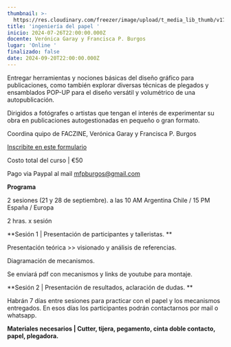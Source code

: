 ```yaml
---
thumbnail: >-
  https://res.cloudinary.com/freezer/image/upload/t_media_lib_thumb/v1725891697/2024/09/Cursos_freezer_24_camila-49_1_w8ylnx.jpg
title: 'ingeniería del papel '
inicio: 2024-07-26T22:00:00.000Z
docente: Verónica Garay y Francisca P. Burgos
lugar: 'Online '
finalizado: false
date: 2024-09-20T22:00:00.000Z
---
```


Entregar herramientas y nociones básicas del diseño gráfico para publicaciones, como también explorar diversas técnicas de plegados y ensamblados POP-UP para el diseño versátil y volumétrico de una autopublicación.

Dirigidos a fotógrafes o artistas que tengan el interés de experimentar su obra en publicaciones autogestionadas en pequeño o gran formato.

Coordina quipo de FACZINE, Verónica Garay y Francisca P. Burgos

[Inscribite en este formulario ](https://forms.gle/diAbfgpVAYkEuryi8)

Costo total del curso | €50

Pago via Paypal al mail [mfpburgos@gmail.com](mailto:mfpburgos@gmail.com)

**Programa**

2 sesiones (21 y 28 de septiembre). a las 10 AM Argentina Chile / 15 PM España / Europa

2 hras. x sesión

\*\*Sesión 1 | Presentación de participantes y talleristas. \*\*

Presentación teórica >> visionado y análisis de referencias.

Diagramación de mecanismos.

Se enviará pdf con mecanismos y links de youtube para montaje.

\*\*Sesión 2 | Presentación de resultados, aclaración de dudas. \*\*

Habrán 7 días entre sesiones para practicar con el papel y los mecanismos entregados. En esos días los participantes podrán contactarnos por mail o whatsapp.

**Materiales necesarios | Cutter, tijera, pegamento, cinta doble contacto, papel, plegadora.**
